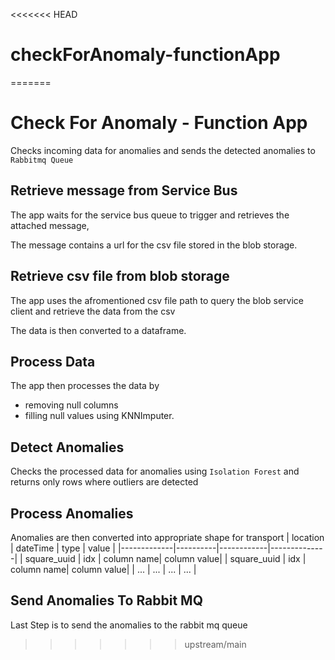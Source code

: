 <<<<<<< HEAD
# checkForAnomaly-functionApp
=======
# Check For Anomaly - Function App

Checks incoming data for anomalies and sends the detected anomalies to `Rabbitmq Queue`

## Retrieve message from Service Bus 

The app waits for the service bus queue to trigger and retrieves the attached message,

The message contains a url for the csv file stored in the blob storage.

## Retrieve csv file from blob storage

The app uses the afromentioned csv file path to query the blob service client and retrieve the data from the csv

The data is then converted to a dataframe.

## Process Data

The app then processes the data by 

- removing null columns
- filling null values using KNNImputer.


## Detect Anomalies 

Checks the processed data for anomalies using `Isolation Forest` and returns only rows where outliers are detected



## Process Anomalies

Anomalies are then converted into appropriate shape for transport 
| location    | dateTime | type       | value        |
|-------------|----------|------------|--------------|
| square_uuid | idx      | column name| column value|
| square_uuid | idx      | column name| column value|
| ...         | ...      | ...        | ...          |


## Send Anomalies To Rabbit MQ

Last Step is to send the anomalies to the rabbit mq queue
>>>>>>> upstream/main
